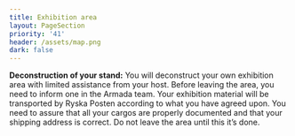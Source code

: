 ```yaml
---
title: Exhibition area
layout: PageSection
priority: '41'
header: /assets/map.png
dark: false
---
```

**Deconstruction of your stand:**
You will deconstruct your own exhibition area with limited assistance from your host. 
Before leaving the area, you need to inform one in the Armada team. 
Your exhibition material will be transported by Ryska Posten according to what you have agreed upon. You need to assure that all your cargos are properly documented and that your shipping address is correct. Do not leave the area until this it’s done.
